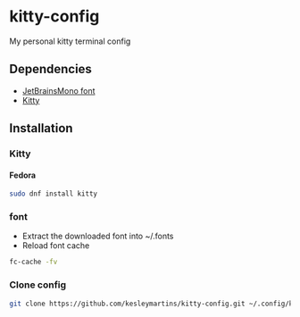 # kitty-config
My personal kitty terminal config

## Dependencies 

- [JetBrainsMono font](https://github.com/ryanoasis/nerd-fonts/releases)
- [Kitty](https://sw.kovidgoyal.net/kitty/)

## Installation

### Kitty
#### Fedora
```sh
sudo dnf install kitty
```

### font
- Extract the downloaded font into ~/.fonts
- Reload font cache
```sh
fc-cache -fv
```

### Clone config
```sh
git clone https://github.com/kesleymartins/kitty-config.git ~/.config/kitty
```
